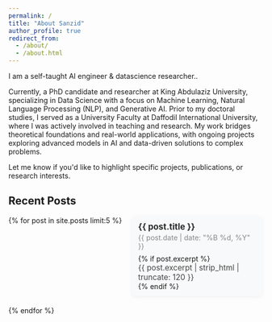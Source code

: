 ```yaml
---
permalink: /
title: "About Sanzid"
author_profile: true
redirect_from: 
  - /about/
  - /about.html
---
```

I am a self-taught AI engineer & datascience researcher..

Currently, a PhD candidate and researcher at King Abdulaziz University, specializing in Data Science with a focus on Machine Learning, Natural Language Processing (NLP), and Generative AI. Prior to my doctoral studies, I served as a University Faculty at Daffodil International University, where I was actively involved in teaching and research. My work bridges theoretical foundations and real-world applications, with ongoing projects exploring advanced models in AI and data-driven solutions to complex problems.

Let me know if you'd like to highlight specific projects, publications, or research interests.


<h2>Recent Posts</h2>
<div class="recent-posts-blocks" style="display: flex; flex-wrap: wrap; gap: 1.2rem; margin-bottom: 1.2rem;">
  {% for post in site.posts limit:5 %}
    <div class="post-block" style="background: #f8f9fa; border-radius: 8px; box-shadow: 0 2px 8px rgba(0,0,0,0.05); padding: 0.7rem 0.8rem; min-width: 220px; max-width: 320px; flex: 1 1 220px;">
      <a href="{{ post.url | relative_url }}" style="font-size: 1.05rem; font-weight: bold; color: #2a2a2a; text-decoration: none;">
        {{ post.title }}
      </a>
      <div style="font-size: 0.88rem; color: #888; margin: 0.2rem 0 0.5rem 0;">
        {{ post.date | date: "%B %d, %Y" }}
      </div>
      {% if post.excerpt %}
        <div class="post-short-desc" style="font-size: 0.95rem; color: #444;">
          {{ post.excerpt | strip_html | truncate: 120 }}
        </div>
      {% endif %}
    </div>
  {% endfor %}
</div>


